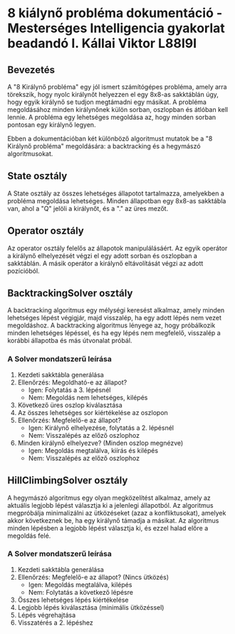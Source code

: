 # 8 kiálynő probléma dokumentáció - Mesterséges Intelligencia gyakorlat beadandó I. Kállai Viktor L88I9I

## Bevezetés

A "8 Királynő probléma" egy jól ismert számítógépes probléma, amely arra törekszik, hogy nyolc királynőt helyezzen el egy 8x8-as sakktáblán úgy, hogy egyik királynő se tudjon megtámadni egy másikat. A probléma megoldásához minden királynőnek külön sorban, oszlopban és átlóban kell lennie. A probléma egy lehetséges megoldása az, hogy minden sorban pontosan egy királynő legyen.

Ebben a dokumentációban két különböző algoritmust mutatok be a "8 Királynő probléma" megoldására: a backtracking és a hegymászó algoritmusokat.

## State osztály

A State osztály az összes lehetséges állapotot tartalmazza, amelyekben a probléma megoldása lehetséges. Minden állapotban egy 8x8-as sakktábla van, ahol a "Q" jelöli a királynőt, és a "." az üres mezőt.

## Operator osztály

Az operator osztály felelős az állapotok manipulálásáért. Az egyik operátor a királynő elhelyezését végzi el egy adott sorban és oszlopban a sakktáblán. A másik operátor a királynő eltávolítását végzi az adott pozícióból.

## BacktrackingSolver osztály

A backtracking algoritmus egy mélységi keresést alkalmaz, amely minden lehetséges lépést végigjár, majd visszalép, ha egy adott lépés nem vezet megoldáshoz. A backtracking algoritmus lényege az, hogy próbálkozik minden lehetséges lépéssel, és ha egy lépés nem megfelelő, visszalép a korábbi állapotba és más útvonalat próbál.

### A Solver mondatszerű leírása

1. Kezdeti sakktábla generálása
2. Ellenőrzés: Megoldható-e az állapot?
    - Igen: Folytatás a 3. lépésnél
    - Nem: Megoldás nem lehetséges, kilépés
3. Következő üres oszlop kiválasztása
4. Az összes lehetséges sor kiértékelése az oszlopon
5. Ellenőrzés: Megfelelő-e az állapot?
    - Igen: Királynő elhelyezése, folytatás a 2. lépésnél
    - Nem: Visszalépés az előző oszlophoz
6. Minden királynő elhelyezve? (Minden oszlop megnézve)
    - Igen: Megoldás megtalálva, kiírás és kilépés
    - Nem: Visszalépés az előző oszlophoz

## HillClimbingSolver osztály

A hegymászó algoritmus egy olyan megközelítést alkalmaz, amely az aktuális legjobb lépést választja ki a jelenlegi állapotból. Az algoritmus megpróbálja minimalizálni az ütközéseket (azaz a konfliktusokat), amelyek akkor következnek be, ha egy királynő támadja a másikat. Az algoritmus minden lépésben a legjobb lépést választja ki, és ezzel halad előre a megoldás felé.

### A Solver mondatszerű leírása

1. Kezdeti sakktábla generálása
2. Ellenőrzés: Megfelelő-e az állapot? (Nincs ütközés)
    - Igen: Megoldás megtalálva, kilépés
    - Nem: Folytatás a következő lépésre
3. Összes lehetséges lépés kiértékelése
4. Legjobb lépés kiválasztása (minimális ütközéssel)
5. Lépés végrehajtása
6. Visszatérés a 2. lépéshez

